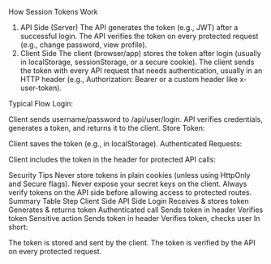 How Session Tokens Work
1. API Side (Server)
The API generates the token (e.g., JWT) after a successful login.
The API verifies the token on every protected request (e.g., change password, view profile).
2. Client Side
The client (browser/app) stores the token after login (usually in localStorage, sessionStorage, or a secure cookie).
The client sends the token with every API request that needs authentication, usually in an HTTP header (e.g., Authorization: Bearer <token> or a custom header like x-user-token).


Typical Flow
Login:

Client sends username/password to /api/user/login.
API verifies credentials, generates a token, and returns it to the client.
Store Token:

Client saves the token (e.g., in localStorage).
Authenticated Requests:

Client includes the token in the header for protected API calls:



Security Tips
Never store tokens in plain cookies (unless using HttpOnly and Secure flags).
Never expose your secret keys on the client.
Always verify tokens on the API side before allowing access to protected routes.
Summary Table
Step	Client Side	API Side
Login	Receives & stores token	Generates & returns token
Authenticated call	Sends token in header	Verifies token
Sensitive action	Sends token in header	Verifies token, checks user
In short:

The token is stored and sent by the client.
The token is verified by the API on every protected request.
